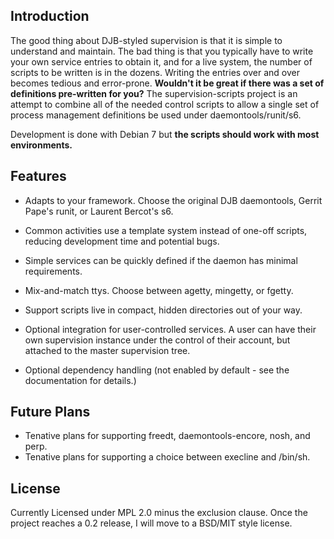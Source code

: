 ## Introduction #

The good thing about DJB-styled supervision is that it is simple to understand 
and maintain.  The bad thing is that you typically have to write your own 
service entries to obtain it, and for a live system, the number of scripts to 
be written is in the dozens.  Writing the entries over and over becomes tedious 
and error-prone.  **Wouldn't it be great if there was a set of definitions 
pre-written for you?** The supervision-scripts project is an attempt to combine 
all of the needed control scripts to allow a single set of process management 
definitions be used under daemontools/runit/s6.

Development is done with Debian 7 but **the scripts should work with most 
environments.**

## Features #
* Adapts to your framework.  Choose the original DJB daemontools, Gerrit Pape's 
runit, or Laurent Bercot's s6.

* Common activities use a template system instead of one-off scripts, reducing 
development time and potential bugs.

* Simple services can be quickly defined if the daemon has minimal 
requirements.

* Mix-and-match ttys.  Choose between agetty, mingetty, or fgetty.

* Support scripts live in compact, hidden directories out of your way.

* Optional integration for user-controlled services.  A user can have their own 
supervision instance under the control of their account, but attached to the 
master supervision tree.

* Optional dependency handling (not enabled by default - see the documentation 
for details.)

## Future Plans #
* Tenative plans for supporting freedt, daemontools-encore, nosh, and perp.
* Tenative plans for supporting a choice between execline and /bin/sh.

## License #
Currently Licensed under MPL 2.0 minus the exclusion clause.  Once the project reaches a 0.2 release, I will move to a BSD/MIT style license.